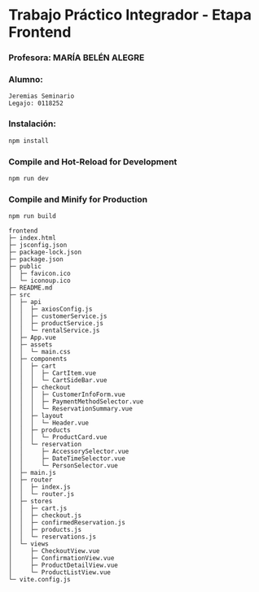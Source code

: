 # Trabajo Práctico Integrador - Etapa Frontend
### Profesora: MARÍA BELÉN ALEGRE

### Alumno:
    Jeremias Seminario
    Legajo: 0118252

### Instalación:

```sh
npm install
```

### Compile and Hot-Reload for Development

```sh
npm run dev
```

### Compile and Minify for Production

```sh
npm run build
```

```
frontend
├─ index.html
├─ jsconfig.json
├─ package-lock.json
├─ package.json
├─ public
│  ├─ favicon.ico
│  └─ iconoup.ico
├─ README.md
├─ src
│  ├─ api
│  │  ├─ axiosConfig.js
│  │  ├─ customerService.js
│  │  ├─ productService.js
│  │  └─ rentalService.js
│  ├─ App.vue
│  ├─ assets
│  │  └─ main.css
│  ├─ components
│  │  ├─ cart
│  │  │  ├─ CartItem.vue
│  │  │  └─ CartSideBar.vue
│  │  ├─ checkout
│  │  │  ├─ CustomerInfoForm.vue
│  │  │  ├─ PaymentMethodSelector.vue
│  │  │  └─ ReservationSummary.vue
│  │  ├─ layout
│  │  │  └─ Header.vue
│  │  ├─ products
│  │  │  └─ ProductCard.vue
│  │  └─ reservation
│  │     ├─ AccessorySelector.vue
│  │     ├─ DateTimeSelector.vue
│  │     └─ PersonSelector.vue
│  ├─ main.js
│  ├─ router
│  │  ├─ index.js
│  │  └─ router.js
│  ├─ stores
│  │  ├─ cart.js
│  │  ├─ checkout.js
│  │  ├─ confirmedReservation.js
│  │  ├─ products.js
│  │  └─ reservations.js
│  └─ views
│     ├─ CheckoutView.vue
│     ├─ ConfirmationView.vue
│     ├─ ProductDetailView.vue
│     └─ ProductListView.vue
└─ vite.config.js

```